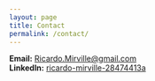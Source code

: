 ```yaml
---
layout: page
title: Contact
permalink: /contact/
---
```

<link rel="stylesheet" href="{{ '/public/css/poole.css' | relative_url }}">
<link rel="stylesheet" href="{{ '/public/css/hyde.css'  | relative_url }}">
<link rel="stylesheet" href="{{ '/public/css/syntax.css' | relative_url }}">
<link rel="stylesheet" href="{{ '/assets/css/custom.css' | relative_url }}">

**Email:** <a href="mailto:Ricardo.Mirville@gmail.com">Ricardo.Mirville@gmail.com</a>  
**LinkedIn:** <a href="https://www.linkedin.com/in/ricardo-mirville-28474413a" target="_blank" rel="noopener">ricardo-mirville-28474413a</a>
